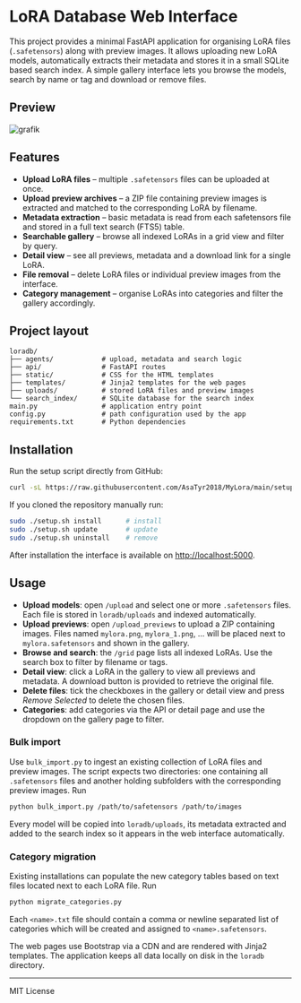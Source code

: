 # LoRA Database Web Interface

This project provides a minimal FastAPI application for organising LoRA files (`.safetensors`) along with preview images.  It allows uploading new LoRA models, automatically extracts their metadata and stores it in a small SQLite based search index.  A simple gallery interface lets you browse the models, search by name or tag and download or remove files.

## Preview
![grafik](https://github.com/user-attachments/assets/7dee8a00-085b-40f0-a545-9d171833e69b)

## Features

- **Upload LoRA files** – multiple `.safetensors` files can be uploaded at once.
- **Upload preview archives** – a ZIP file containing preview images is extracted and matched to the corresponding LoRA by filename.
- **Metadata extraction** – basic metadata is read from each safetensors file and stored in a full text search (FTS5) table.
- **Searchable gallery** – browse all indexed LoRAs in a grid view and filter by query.
- **Detail view** – see all previews, metadata and a download link for a single LoRA.
- **File removal** – delete LoRA files or individual preview images from the interface.
- **Category management** – organise LoRAs into categories and filter the gallery accordingly.

## Project layout

```
loradb/
├── agents/            # upload, metadata and search logic
├── api/               # FastAPI routes
├── static/            # CSS for the HTML templates
├── templates/         # Jinja2 templates for the web pages
├── uploads/           # stored LoRA files and preview images
└── search_index/      # SQLite database for the search index
main.py                # application entry point
config.py              # path configuration used by the app
requirements.txt       # Python dependencies
```

## Installation

Run the setup script directly from GitHub:

```bash
curl -sL https://raw.githubusercontent.com/AsaTyr2018/MyLora/main/setup.sh | sudo bash -s install
```

If you cloned the repository manually run:

```bash
sudo ./setup.sh install      # install
sudo ./setup.sh update       # update
sudo ./setup.sh uninstall    # remove
```

After installation the interface is available on [http://localhost:5000](http://localhost:5000).

## Usage

- **Upload models**: open `/upload` and select one or more `.safetensors` files.  Each file is stored in `loradb/uploads` and indexed automatically.
- **Upload previews**: open `/upload_previews` to upload a ZIP containing images.  Files named `mylora.png`, `mylora_1.png`, ... will be placed next to `mylora.safetensors` and shown in the gallery.
- **Browse and search**: the `/grid` page lists all indexed LoRAs. Use the search box to filter by filename or tags.
- **Detail view**: click a LoRA in the gallery to view all previews and metadata.  A download button is provided to retrieve the original file.
- **Delete files**: tick the checkboxes in the gallery or detail view and press *Remove Selected* to delete the chosen files.
- **Categories**: add categories via the API or detail page and use the dropdown on the gallery page to filter.

### Bulk import

Use `bulk_import.py` to ingest an existing collection of LoRA files and preview
images. The script expects two directories: one containing all `.safetensors`
files and another holding subfolders with the corresponding preview images. Run

```bash
python bulk_import.py /path/to/safetensors /path/to/images
```

Every model will be copied into `loradb/uploads`, its metadata extracted and
added to the search index so it appears in the web interface automatically.

### Category migration

Existing installations can populate the new category tables based on text files
located next to each LoRA file. Run

```bash
python migrate_categories.py
```

Each `<name>.txt` file should contain a comma or newline separated list of
categories which will be created and assigned to `<name>.safetensors`.

The web pages use Bootstrap via a CDN and are rendered with Jinja2 templates.  The application keeps all data locally on disk in the `loradb` directory.

---

MIT License

